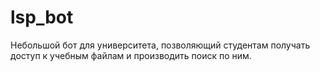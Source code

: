# lsp_bot
Небольшой бот для университета, позволяющий студентам получать доступ к учебным файлам и производить поиск по ним.
